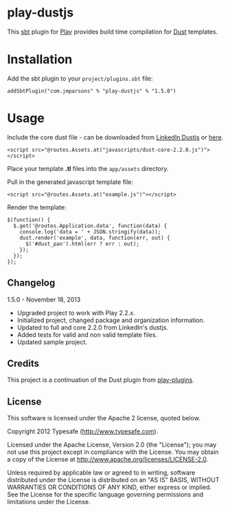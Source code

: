 # play-dustjs
This [sbt][sbt] plugin for [Play][play] provides build time compilation for [Dust](https://github.com/linkedin/dustjs) templates.

# Installation

Add the sbt plugin to your `project/plugins.sbt` file:

    addSbtPlugin("com.jmparsons" % "play-dustjs" % "1.5.0")

# Usage

Include the core dust file - can be downloaded from [LinkedIn Dustjs](http://linkedin.github.io/dustjs/) or [here](https://github.com/linkedin/dustjs/tree/master/dist).

    <script src="@routes.Assets.at("javascripts/dust-core-2.2.0.js")"></script>

Place your template **.tl** files into the `app/assets` directory.

Pull in the generated javascript template file:

    <script src="@routes.Assets.at("example.js")"></script>

Render the template:

    $(function() {
      $.get('@routes.Application.data', function(data) {
        console.log('data = ' + JSON.stringify(data));
        dust.render('example', data, function(err, out) {
          $('#dust_pan').html(err ? err : out);
        });
      });
    });

## Changelog

1.5.0 - November 18, 2013

- Upgraded project to work with Play 2.2.x.
- Initialized project, changed package and organization information.
- Updated to full and core 2.2.0 from LinkedIn's dustjs.
- Added tests for valid and non valid template files.
- Updated sample project.

## Credits

This project is a continuation of the Dust plugin from [play-plugins](https://github.com/typesafehub/play-plugins).

## License

This software is licensed under the Apache 2 license, quoted below.

Copyright 2012 Typesafe (http://www.typesafe.com).

Licensed under the Apache License, Version 2.0 (the "License"); you may not use this project except in compliance with the License. You may obtain a copy of the License at http://www.apache.org/licenses/LICENSE-2.0.

Unless required by applicable law or agreed to in writing, software distributed under the License is distributed on an "AS IS" BASIS, WITHOUT WARRANTIES OR CONDITIONS OF ANY KIND, either express or implied. See the License for the specific language governing permissions and limitations under the License.

[play]: http://www.playframework.com/
[sbt]: https://github.com/harrah/xsbt
